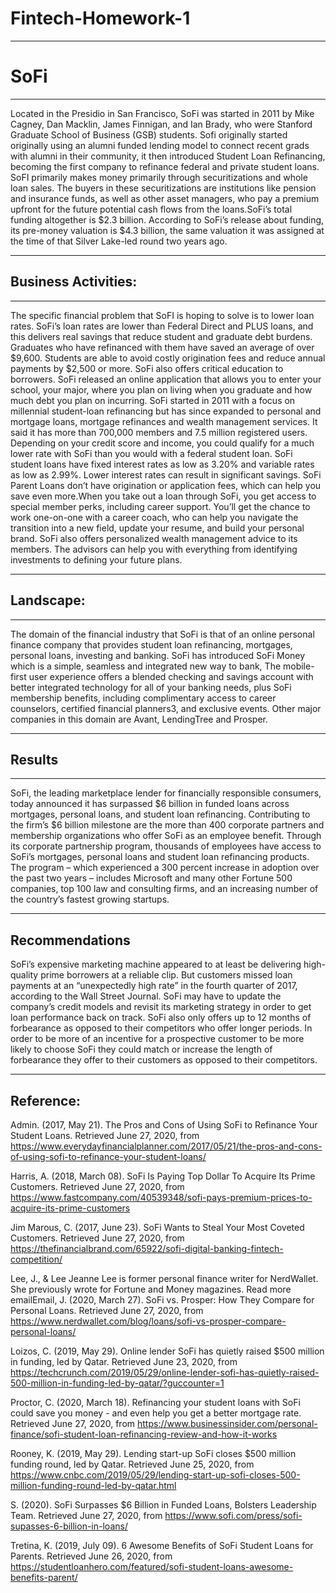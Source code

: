 # Fintech-Homework-1
---
# SoFi
---
Located in the Presidio in San Francisco, SoFi was started in 2011 by Mike Cagney, Dan Macklin, James Finnigan, and Ian Brady, who were Stanford Graduate School of Business (GSB) students. Sofi originally started originally using an alumni funded lending model to connect recent grads with alumni in their community, it then introduced Student Loan Refinancing, becoming the first company to refinance federal and private student loans. SoFI primarily makes money primarily through securitizations and whole loan sales. The buyers in these securitizations are institutions like pension and insurance funds, as well as other asset managers, who pay a premium upfront for the future potential cash flows from the loans.SoFi’s total funding altogether is $2.3 billion. According to SoFi’s release about funding, its pre-money valuation is $4.3 billion, the same valuation it was assigned at the time of that Silver Lake-led round two years ago.

---

## Business Activities:
---
The specific financial problem that SoFI is hoping to solve is to lower loan rates. SoFi’s  loan rates are lower than Federal Direct and PLUS loans, and this delivers real savings that reduce student and graduate debt burdens. Graduates who have refinanced with them have saved an average of over $9,600. Students are able to avoid costly origination fees and reduce annual payments by $2,500 or more. SoFi also offers critical education to borrowers. SoFi released an online application that allows you to enter your school, your major, where you plan on living when you graduate and how much debt you plan on incurring. SoFi started in 2011 with a focus on millennial student-loan refinancing but has since expanded to personal and mortgage loans, mortgage refinances and wealth management services. It said it has more than 700,000 members and 7.5 million registered users.
Depending on your credit score and income, you could qualify for a much lower rate with SoFi than you would with a federal student loan. SoFi student loans have fixed interest rates as low as 3.20% and variable rates as low as 2.99%. Lower interest rates can result in significant savings. SoFi Parent Loans don’t have origination or application fees, which can help you save even more.When you take out a loan through SoFi, you get access to special member perks, including career support. You’ll get the chance to work one-on-one with a career coach, who can help you navigate the transition into a new field, update your resume, and build your personal brand. SoFi also offers personalized wealth management advice to its members. The advisors can help you with everything from identifying investments to defining your future plans.

---
## Landscape:
---
The domain of the financial industry that SoFi is that of an online personal finance company that provides student loan refinancing, mortgages, personal loans, investing and banking. SoFi has introduced SoFi Money which is a simple, seamless and integrated new way to bank, The mobile-first user experience offers a blended checking and savings account with better integrated technology for all of your banking needs, plus SoFi membership benefits, including complimentary access to career counselors, certified financial planners3, and exclusive events. Other major companies in this domain are Avant, LendingTree and Prosper.

---
## Results
---
SoFi, the leading marketplace lender for financially responsible consumers, today announced it has surpassed $6 billion in funded loans across mortgages, personal loans, and student loan refinancing. Contributing to the firm’s $6 billion milestone are the more than 400 corporate partners and membership organizations who offer SoFi as an employee benefit. Through its corporate partnership program, thousands of employees have access to SoFi’s mortgages, personal loans and student loan refinancing products. The program – which experienced a 300 percent increase in adoption over the past two years – includes Microsoft and many other Fortune 500 companies, top 100 law and consulting firms, and an increasing number of the country’s fastest growing startups.

---
## Recommendations
SoFi’s expensive marketing machine appeared to at least be delivering high-quality prime borrowers at a reliable clip. But customers missed loan payments at an “unexpectedly high rate” in the fourth quarter of 2017, according to the Wall Street Journal. SoFi may have to update the company’s credit models and revisit its marketing strategy in order to get loan performance back on track. SoFi also only offers up to 12 months of forbearance as opposed to their  competitors who offer longer periods. In order to be more of an incentive for a prospective customer to be more likely to choose SoFi they could match or increase the length of forbearance they offer to their customers as opposed to their competitors.

---
## Reference:

Admin. (2017, May 21). The Pros and Cons of Using SoFi to Refinance Your Student Loans. Retrieved June 27, 2020, from https://www.everydayfinancialplanner.com/2017/05/21/the-pros-and-cons-of-using-sofi-to-refinance-your-student-loans/

Harris, A. (2018, March 08). SoFi Is Paying Top Dollar To Acquire Its Prime Customers. Retrieved June 27, 2020, from https://www.fastcompany.com/40539348/sofi-pays-premium-prices-to-acquire-its-prime-customers

Jim Marous, C. (2017, June 23). SoFi Wants to Steal Your Most Coveted Customers. Retrieved June 27, 2020, from https://thefinancialbrand.com/65922/sofi-digital-banking-fintech-competition/

Lee, J., & Lee Jeanne Lee is former personal finance writer for NerdWallet. She previously wrote for Fortune and Money magazines. Read more emailEmail, J. (2020, March 27). SoFi vs. Prosper: How They Compare for Personal Loans. Retrieved June 27, 2020, from https://www.nerdwallet.com/blog/loans/sofi-vs-prosper-compare-personal-loans/

Loizos, C. (2019, May 29). Online lender SoFi has quietly raised $500 million in funding, led by Qatar. Retrieved June 23, 2020, from https://techcrunch.com/2019/05/29/online-lender-sofi-has-quietly-raised-500-million-in-funding-led-by-qatar/?guccounter=1

Proctor, C. (2020, March 18). Refinancing your student loans with SoFi could save you money - and even help you get a better mortgage rate. Retrieved June 27, 2020, from https://www.businessinsider.com/personal-finance/sofi-student-loan-refinancing-review-and-how-it-works

Rooney, K. (2019, May 29). Lending start-up SoFi closes $500 million funding round, led by Qatar. Retrieved June 25, 2020, from https://www.cnbc.com/2019/05/29/lending-start-up-sofi-closes-500-million-funding-round-led-by-qatar.html

S. (2020). SoFi Surpasses $6 Billion in Funded Loans, Bolsters Leadership Team. Retrieved June 27, 2020, from https://www.sofi.com/press/sofi-supasses-6-billion-in-loans/

Tretina, K. (2019, July 09). 6 Awesome Benefits of SoFi Student Loans for Parents. Retrieved June 26, 2020, from https://studentloanhero.com/featured/sofi-student-loans-awesome-benefits-parent/
